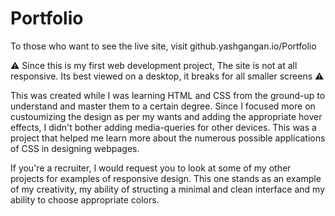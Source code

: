 # Portfolio

To those who want to see the live site,
visit github.yashgangan.io/Portfolio

⚠️ Since this is my first web development project,
The site is not at all responsive. Its best viewed on a desktop, it breaks for all smaller screens ⚠️

This was created while I was learning HTML and CSS from the ground-up to understand and master them to a certain degree.
Since I focused more on custoumizing the design as per my wants and adding the appropriate hover effects, I didn't bother adding media-queries for other devices. This was a project that helped me learn more about the numerous possible applications of CSS in designing webpages. 

If you're a recruiter, I would request you to look at some of my other projects for examples of responsive design. This one stands as an example of my creativity, my ability of structing a minimal and clean interface and my ability to choose appropriate colors.
